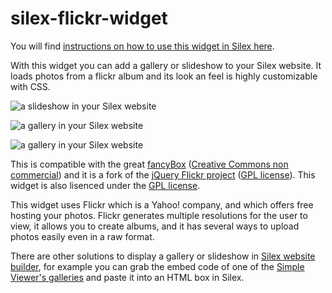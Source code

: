 # silex-flickr-widget

You will find [instructions on how to use this widget in Silex here](https://github.com/silexlabs/Silex/issues/272).

With this widget you can add a gallery or slideshow to your Silex website. It loads photos from a flickr album and its look an feel is highly customizable with CSS. 

![a slideshow in your Silex website](https://cloud.githubusercontent.com/assets/715377/7670155/fd6f75aa-fc99-11e4-9750-bd6440ea65b2.png)

![a gallery in your Silex website](https://cloud.githubusercontent.com/assets/715377/7670156/fd888568-fc99-11e4-982c-36952d707b47.png)

![a gallery in your Silex website](https://cloud.githubusercontent.com/assets/715377/7670554/db33729c-fca9-11e4-817a-ad48afd7759f.png)

This is compatible with the great [fancyBox](http://fancyapps.com/fancybox/#license) ([Creative Commons non commercial](http://creativecommons.org/licenses/by-nc/3.0/)) and it is a fork of the [jQuery Flickr project](https://code.google.com/p/jquery-flickr/) ([GPL license](http://www.gnu.org/licenses/gpl.html)). This widget is also lisenced under the [GPL license](http://www.gnu.org/licenses/gpl.html).

This widget uses Flickr which is a Yahoo! company, and which offers free hosting your photos. Flickr generates multiple resolutions for the user to view, it allows you to create albums, and it has several ways to upload photos easily even in a raw format.

There are other solutions to display a gallery or slideshow in [Silex website builder](http://www.silex.me), for example you can grab the embed code of one of the [Simple Viewer's galleries](http://www.simpleviewer.net/products/) and paste it into an HTML box in Silex.
